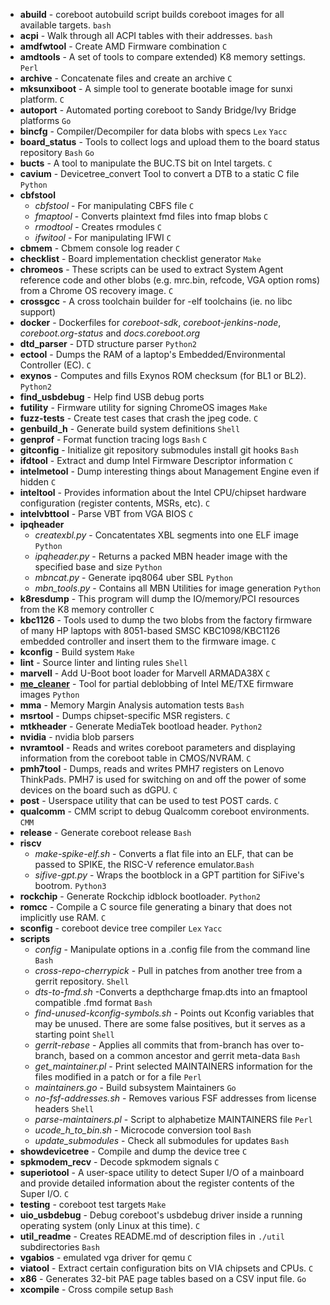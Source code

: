 * __abuild__ - coreboot autobuild script builds coreboot images for all
available targets. `bash`
* __acpi__ - Walk through all ACPI tables with their addresses. `bash`
* __amdfwtool__ - Create AMD Firmware combination `C`
* __amdtools__ - A set of tools to compare extended) K8 memory
settings. `Perl`
* __archive__ - Concatenate files and create an archive `C`
* __mksunxiboot__ - A simple tool to generate bootable image for sunxi
platform. `C`
* __autoport__ - Automated porting coreboot to Sandy Bridge/Ivy Bridge
platforms `Go`
* __bincfg__ - Compiler/Decompiler for data blobs with specs `Lex`
`Yacc`
* __board_status__ - Tools to collect logs and upload them to the board
status repository `Bash` `Go`
* __bucts__ - A tool to manipulate the BUC.TS bit on Intel targets. `C`
* __cavium__ - Devicetree_convert Tool to convert a DTB to a static C
file `Python`
* __cbfstool__
	* _cbfstool_ - For manipulating CBFS file `C`
	* _fmaptool_ - Converts plaintext fmd files into fmap blobs `C`
	* _rmodtool_ - Creates rmodules `C`
	* _ifwitool_ - For manipulating IFWI `C`
* __cbmem__ - Cbmem console log reader `C`
* __checklist__ - Board implementation checklist generator `Make`
* __chromeos__ - These scripts can be used to extract System Agent
reference code and other blobs (e.g. mrc.bin, refcode, VGA option roms)
from a Chrome OS recovery image. `C`
* __crossgcc__ - A cross toolchain builder for -elf toolchains (ie. no
libc support)
* __docker__ - Dockerfiles for _coreboot-sdk_, _coreboot-jenkins-node_,
_coreboot.org-status_ and _docs.coreboot.org_
* __dtd_parser__ - DTD structure parser `Python2`
* __ectool__ - Dumps the RAM of a laptop's Embedded/Environmental
Controller (EC). `C`
* __exynos__ - Computes and fills Exynos ROM checksum (for BL1 or BL2).
`Python2`
* __find_usbdebug__ - Help find USB debug ports
* __futility__ - Firmware utility for signing ChromeOS images `Make`
* __fuzz-tests__ - Create test cases that crash the jpeg code. `C`
* __genbuild_h__ - Generate build system definitions `Shell`
* __genprof__ - Format function tracing logs `Bash` `C`
* __gitconfig__ - Initialize git repository submodules install git
hooks `Bash`
* __ifdtool__ - Extract and dump Intel Firmware Descriptor information
`C`
* __intelmetool__ - Dump interesting things about Management Engine
even if hidden `C`
* __inteltool__ - Provides information about the Intel CPU/chipset
hardware configuration (register contents, MSRs, etc). `C`
* __intelvbttool__ - Parse VBT from VGA BIOS `C`
* __ipqheader__
	* _createxbl.py_ - Concatentates XBL segments into one ELF
image `Python`
	* _ipqheader.py_ - Returns a packed MBN header image with the
specified base and size `Python`
	* _mbncat.py_ - Generate ipq8064 uber SBL `Python`
	* *mbn_tools.py* - Contains all MBN Utilities for image
generation `Python`
* __k8resdump__ - This program will dump the IO/memory/PCI resources
from the K8 memory controller `C`
* __kbc1126__ - Tools used to dump the two blobs from the factory
firmware of many HP laptops with 8051-based SMSC KBC1098/KBC1126
embedded controller and insert them to the firmware image. `C`
* __kconfig__ - Build system `Make`
* __lint__ - Source linter and linting rules `Shell`
* __marvell__ - Add U-Boot boot loader for Marvell ARMADA38X `C`
* __[me_cleaner](https://github.com/corna/me_cleaner)__ - Tool for
partial deblobbing of Intel ME/TXE firmware images `Python`
* __mma__ - Memory Margin Analysis automation tests `Bash`
* __msrtool__ - Dumps chipset-specific MSR registers. `C`
* __mtkheader__ - Generate MediaTek bootload header. `Python2`
* __nvidia__ - nvidia blob parsers
* __nvramtool__ - Reads and writes coreboot parameters and displaying
information from the coreboot table in CMOS/NVRAM. `C`
* __pmh7tool__ - Dumps, reads and writes PMH7 registers on Lenovo
ThinkPads. PMH7 is used for switching on and off the power of some
devices on the board such as dGPU. `C`
* __post__ - Userspace utility that can be used to test POST cards. `C`
* __qualcomm__ - CMM script to debug Qualcomm coreboot environments.
`CMM`
* __release__ - Generate coreboot release `Bash`
* __riscv__
	* _make-spike-elf.sh_ - Converts a flat file into an ELF, that
can be passed to SPIKE, the RISC-V reference emulator.`Bash`
	* _sifive-gpt.py_ - Wraps the bootblock in a GPT partition for
SiFive's bootrom. `Python3`
* __rockchip__ - Generate Rockchip idblock bootloader. `Python2`
* __romcc__ - Compile a C source file generating a binary that does not
implicitly use RAM. `C`
* __sconfig__ - coreboot device tree compiler `Lex` `Yacc`
* __scripts__
	* _config_ - Manipulate options in a .config file from the
command line `Bash`
	* _cross-repo-cherrypick_ - Pull in patches from another tree
from a gerrit repository. `Shell`
	* _dts-to-fmd.sh_ -Converts a depthcharge fmap.dts into an
fmaptool compatible .fmd format `Bash`
	* _find-unused-kconfig-symbols.sh_ - Points out Kconfig
variables that may be unused. There are some false positives, but it
serves as a starting point `Shell`
	* _gerrit-rebase_ - Applies all commits that from-branch has
over to-branch, based on a common ancestor and gerrit meta-data `Bash`
	* _get_maintainer.pl_ - Print selected MAINTAINERS information
for the files modified in a patch or for a file `Perl`
	* _maintainers.go_ - Build subsystem Maintainers `Go`
	* _no-fsf-addresses.sh_ - Removes various FSF addresses from
license headers `Shell`
	* _parse-maintainers.pl_ - Script to alphabetize MAINTAINERS
file `Perl`
	* _ucode_h_to_bin.sh_ - Microcode conversion tool `Bash`
	* _update_submodules_ - Check all submodules for updates `Bash`
* __showdevicetree__ - Compile and dump the device tree `C`
* __spkmodem_recv__ - Decode spkmodem signals `C`
* __superiotool__ - A user-space utility to detect Super I/O of a
mainboard and provide detailed information about the register contents
of the Super I/O. `C`
* __testing__ - coreboot test targets `Make`
* __uio_usbdebug__ - Debug coreboot's usbdebug driver inside a running
operating system (only Linux at this time). `C`
* __util_readme__ - Creates README.md of description files in `./util`
subdirectories `Bash`
* __vgabios__ - emulated vga driver for qemu `C`
* __viatool__ - Extract certain configuration bits on VIA chipsets and
CPUs. `C`
* __x86__ - Generates 32-bit PAE page tables based on a CSV input file.
`Go`
* __xcompile__ - Cross compile setup `Bash`
